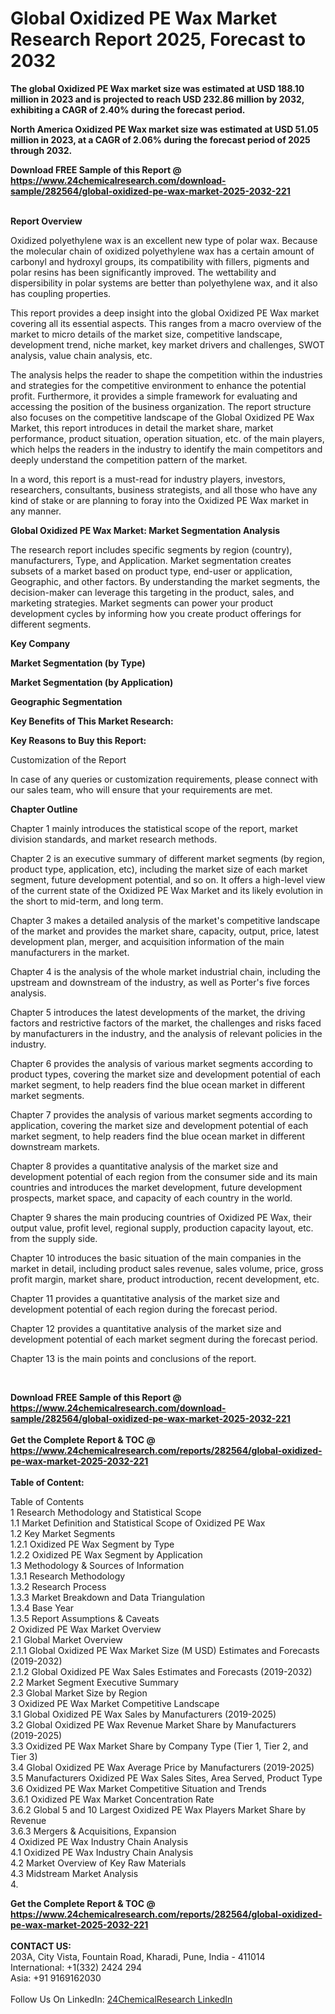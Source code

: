 <h1>Global Oxidized PE Wax Market Research Report 2025, Forecast to 2032</h1><p><strong>The global Oxidized PE Wax market size was estimated at USD 188.10 million in 2023 and is projected to reach USD 232.86 million by 2032, exhibiting a CAGR of 2.40% during the forecast period.</strong></p><p>
</p><p><strong>North America Oxidized PE Wax market size was estimated at USD 51.05 million in 2023, at a CAGR of 2.06% during the forecast period of 2025 through 2032.</strong></p><div><b>Download FREE Sample of this Report @ 
            <a href="https://www.24chemicalresearch.com/download-sample/282564/global-oxidized-pe-wax-market-2025-2032-221">
            https://www.24chemicalresearch.com/download-sample/282564/global-oxidized-pe-wax-market-2025-2032-221</a></b></div><br><p>
</p><p><strong>Report Overview</strong></p><p>
</p><p>Oxidized polyethylene wax is an excellent new type of polar wax. Because the molecular chain of oxidized polyethylene wax has a certain amount of carbonyl and hydroxyl groups, its compatibility with fillers, pigments and polar resins has been significantly improved. The wettability and dispersibility in polar systems are better than polyethylene wax, and it also has coupling properties.</p><p>
</p><p>This report provides a deep insight into the global Oxidized PE Wax market covering all its essential aspects. This ranges from a macro overview of the market to micro details of the market size, competitive landscape, development trend, niche market, key market drivers and challenges, SWOT analysis, value chain analysis, etc.</p><p>
</p><p>The analysis helps the reader to shape the competition within the industries and strategies for the competitive environment to enhance the potential profit. Furthermore, it provides a simple framework for evaluating and accessing the position of the business organization. The report structure also focuses on the competitive landscape of the Global Oxidized PE Wax Market, this report introduces in detail the market share, market performance, product situation, operation situation, etc. of the main players, which helps the readers in the industry to identify the main competitors and deeply understand the competition pattern of the market.</p><p>
In a word, this report is a must-read for industry players, investors, researchers, consultants, business strategists, and all those who have any kind of stake or are planning to foray into the Oxidized PE Wax market in any manner.</p><p>
</p><p><strong>Global Oxidized PE Wax Market: Market Segmentation Analysis</strong></p><p>
</p><p>The research report includes specific segments by region (country), manufacturers, Type, and Application. Market segmentation creates subsets of a market based on product type, end-user or application, Geographic, and other factors. By understanding the market segments, the decision-maker can leverage this targeting in the product, sales, and marketing strategies. Market segments can power your product development cycles by informing how you create product offerings for different segments.</p><p>
</p><p><strong>Key Company</strong></p><p>
</p><p>
</p><p><strong>Market Segmentation (by Type)</strong></p><p>
</p><p>
</p><p><strong>Market Segmentation (by Application)</strong></p><p>
</p><p>
</p><p><strong>Geographic Segmentation</strong></p><p>
</p><p>
</p><p><strong>Key Benefits of This Market Research:</strong></p><p>
</p><p>
</p><p><strong>Key Reasons to Buy this Report:</strong></p><p>
</p><p>
</p><p>Customization of the Report</p><p>
In case of any queries or customization requirements, please connect with our sales team, who will ensure that your requirements are met.</p><p>
</p><p><strong>Chapter Outline</strong></p><p>
</p><p>Chapter 1 mainly introduces the statistical scope of the report, market division standards, and market research methods.</p><p>
Chapter 2 is an executive summary of different market segments (by region, product type, application, etc), including the market size of each market segment, future development potential, and so on. It offers a high-level view of the current state of the Oxidized PE Wax Market and its likely evolution in the short to mid-term, and long term.</p><p>
Chapter 3 makes a detailed analysis of the market's competitive landscape of the market and provides the market share, capacity, output, price, latest development plan, merger, and acquisition information of the main manufacturers in the market.</p><p>
Chapter 4 is the analysis of the whole market industrial chain, including the upstream and downstream of the industry, as well as Porter's five forces analysis.</p><p>
Chapter 5 introduces the latest developments of the market, the driving factors and restrictive factors of the market, the challenges and risks faced by manufacturers in the industry, and the analysis of relevant policies in the industry.</p><p>
Chapter 6 provides the analysis of various market segments according to product types, covering the market size and development potential of each market segment, to help readers find the blue ocean market in different market segments.</p><p>
Chapter 7 provides the analysis of various market segments according to application, covering the market size and development potential of each market segment, to help readers find the blue ocean market in different downstream markets.</p><p>
Chapter 8 provides a quantitative analysis of the market size and development potential of each region from the consumer side and its main countries and introduces the market development, future development prospects, market space, and capacity of each country in the world.</p><p>
Chapter 9 shares the main producing countries of Oxidized PE Wax, their output value, profit level, regional supply, production capacity layout, etc. from the supply side.</p><p>
Chapter 10 introduces the basic situation of the main companies in the market in detail, including product sales revenue, sales volume, price, gross profit margin, market share, product introduction, recent development, etc.</p><p>
Chapter 11 provides a quantitative analysis of the market size and development potential of each region during the forecast period.</p><p>
Chapter 12 provides a quantitative analysis of the market size and development potential of each market segment during the forecast period.</p><p>
Chapter 13 is the main points and conclusions of the report.</p><p>
 </p><div><b>Download FREE Sample of this Report @ 
            <a href="https://www.24chemicalresearch.com/download-sample/282564/global-oxidized-pe-wax-market-2025-2032-221">
            https://www.24chemicalresearch.com/download-sample/282564/global-oxidized-pe-wax-market-2025-2032-221</a></b></div><br><div><b>Get the Complete Report & TOC @ 
            <a href="https://www.24chemicalresearch.com/reports/282564/global-oxidized-pe-wax-market-2025-2032-221">
            https://www.24chemicalresearch.com/reports/282564/global-oxidized-pe-wax-market-2025-2032-221</a></b></div><br>
            <b>Table of Content:</b><p>Table of Contents<br />
1 Research Methodology and Statistical Scope<br />
1.1 Market Definition and Statistical Scope of Oxidized PE Wax<br />
1.2 Key Market Segments<br />
1.2.1 Oxidized PE Wax Segment by Type<br />
1.2.2 Oxidized PE Wax Segment by Application<br />
1.3 Methodology & Sources of Information<br />
1.3.1 Research Methodology<br />
1.3.2 Research Process<br />
1.3.3 Market Breakdown and Data Triangulation<br />
1.3.4 Base Year<br />
1.3.5 Report Assumptions & Caveats<br />
2 Oxidized PE Wax Market Overview<br />
2.1 Global Market Overview<br />
2.1.1 Global Oxidized PE Wax Market Size (M USD) Estimates and Forecasts (2019-2032)<br />
2.1.2 Global Oxidized PE Wax Sales Estimates and Forecasts (2019-2032)<br />
2.2 Market Segment Executive Summary<br />
2.3 Global Market Size by Region<br />
3 Oxidized PE Wax Market Competitive Landscape<br />
3.1 Global Oxidized PE Wax Sales by Manufacturers (2019-2025)<br />
3.2 Global Oxidized PE Wax Revenue Market Share by Manufacturers (2019-2025)<br />
3.3 Oxidized PE Wax Market Share by Company Type (Tier 1, Tier 2, and Tier 3)<br />
3.4 Global Oxidized PE Wax Average Price by Manufacturers (2019-2025)<br />
3.5 Manufacturers Oxidized PE Wax Sales Sites, Area Served, Product Type<br />
3.6 Oxidized PE Wax Market Competitive Situation and Trends<br />
3.6.1 Oxidized PE Wax Market Concentration Rate<br />
3.6.2 Global 5 and 10 Largest Oxidized PE Wax Players Market Share by Revenue<br />
3.6.3 Mergers & Acquisitions, Expansion<br />
4 Oxidized PE Wax Industry Chain Analysis<br />
4.1 Oxidized PE Wax Industry Chain Analysis<br />
4.2 Market Overview of Key Raw Materials<br />
4.3 Midstream Market Analysis<br />
4.</p><div><b>Get the Complete Report & TOC @ 
            <a href="https://www.24chemicalresearch.com/reports/282564/global-oxidized-pe-wax-market-2025-2032-221">
            https://www.24chemicalresearch.com/reports/282564/global-oxidized-pe-wax-market-2025-2032-221</a></b></div><br><b>CONTACT US:</b><br>
            203A, City Vista, Fountain Road, Kharadi, Pune, India - 411014<br>
            International: +1(332) 2424 294<br>
            Asia: +91 9169162030 <br><br>
            Follow Us On LinkedIn: <a href="https://www.linkedin.com/company/24chemicalresearch/">24ChemicalResearch LinkedIn</a>